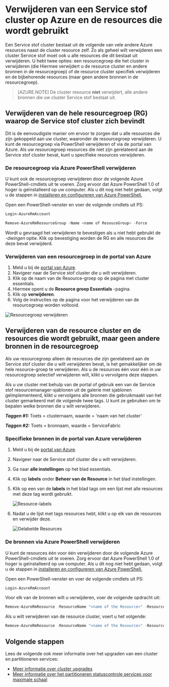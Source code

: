 <properties
   pageTitle="Verwijderen van een Azure cluster en de bijbehorende bronnen | Microsoft Azure"
   description="Leer hoe u volledig verwijderen van een Service stof cluster beide verwijderen met het cluster resourcegroep of door selectief u resources verwijdert."
   services="service-fabric"
   documentationCenter=".net"
   authors="ChackDan"
   manager="timlt"
   editor=""/>

<tags
   ms.service="service-fabric"
   ms.devlang="dotnet"
   ms.topic="article"
   ms.tgt_pltfrm="na"
   ms.workload="na"
   ms.date="09/09/2016"
   ms.author="chackdan"/>

# <a name="delete-a-service-fabric-cluster-on-azure-and-the-resources-it-uses"></a>Verwijderen van een Service stof cluster op Azure en de resources die wordt gebruikt

Een Service stof cluster bestaat uit de volgende van vele andere Azure resources naast de cluster resource zelf. Zo als geheel wilt verwijderen een cluster Service stof moet ook u alle resources die dit bestaat uit verwijderen.
U hebt twee opties: een resourcegroep die het cluster in verwijderen (die Hiermee verwijdert u de resource cluster en andere bronnen in de resourcegroep) of de resource cluster specifiek verwijderen en de bijbehorende resources (maar geen andere bronnen in de resourcegroep).

>[AZURE.NOTE] De cluster resource **niet** verwijdert, alle andere bronnen die uw cluster Service stof bestaat uit.

## <a name="delete-the-entire-resource-group-rg-that-the-service-fabric-cluster-is-in"></a>Verwijderen van de hele resourcegroep (RG) waarop de Service stof cluster zich bevindt

Dit is de eenvoudigste manier om ervoor te zorgen dat u alle resources die zijn gekoppeld aan uw cluster, waaronder de resourcegroep verwijderen. U kunt de resourcegroep via PowerShell verwijderen of via de portal van Azure. Als uw resourcegroep resources die niet zijn gerelateerd aan de Service stof cluster bevat, kunt u specifieke resources verwijderen.

### <a name="delete-the-resource-group-using-azure-powershell"></a>De resourcegroep via Azure PowerShell verwijderen

U kunt ook de resourcegroep verwijderen door de volgende Azure PowerShell-cmdlets uit te voeren. Zorg ervoor dat Azure PowerShell 1.0 of hoger is geïnstalleerd op uw computer. Als u dit nog niet hebt gedaan, volgt u de stappen in [installeren en configureren van Azure PowerShell.](../powershell-install-configure.md)

Open een PowerShell-venster en voer de volgende cmdlets uit PS:

```powershell
Login-AzureRmAccount

Remove-AzureRmResourceGroup -Name <name of ResouceGroup> -Force
```

Wordt u gevraagd het verwijderen te bevestigen als u niet hebt gebruikt de *-dwingen* optie. Klik op bevestiging worden de RG en alle resources die deze bevat verwijderd.

### <a name="delete-a-resource-group-in-the-azure-portal"></a>Verwijderen van een resourcegroep in de portal van Azure  

1. Meld u bij de [portal van Azure](https://portal.azure.com).
2. Navigeer naar de Service stof cluster die u wilt verwijderen.
3. Klik op de naam van de Resource-groep op de pagina met cluster essentials.
4. Hiermee opent u de **Resource groep Essentials** -pagina.
5. Klik op **verwijderen**.
6. Volg de instructies op de pagina voor het verwijderen van de resourcegroep worden voltooid.

![Resourcegroep verwijderen][ResourceGroupDelete]


## <a name="delete-the-cluster-resource-and-the-resources-it-uses-but-not-other-resources-in-the-resource-group"></a>Verwijderen van de resource cluster en de resources die wordt gebruikt, maar geen andere bronnen in de resourcegroep

Als uw resourcegroep alleen de resources die zijn gerelateerd aan de Service stof cluster die u wilt verwijderen bevat, is het gemakkelijker om de hele resource-groep te verwijderen. Als u de resources één voor één in uw resourcegroep selectief verwijderen wilt, klikt u vervolgens deze stappen.

Als u uw cluster met behulp van de portal of gebruik een van de Service stof resourcemanager-sjablonen uit de galerie met sjablonen geïmplementeerd, klikt u vervolgens alle bronnen die gebruikmaakt van het cluster gemarkeerd met de volgende twee tags. U kunt ze gebruiken om te bepalen welke bronnen die u wilt verwijderen.

***Taggen #1:*** Toets = clusternaam, waarde = 'naam van het cluster'

***Taggen #2:*** Toets = bronnaam, waarde = ServiceFabric

### <a name="delete-specific-resources-in-the-azure-portal"></a>Specifieke bronnen in de portal van Azure verwijderen

1. Meld u bij de [portal van Azure](https://portal.azure.com).
2. Navigeer naar de Service stof cluster die u wilt verwijderen.
3. Ga naar **alle instellingen** op het blad essentials.
4. Klik op **labels** onder **Beheer van de Resource** in het blad instellingen.
5. Klik op een van de **labels** in het blad tags om een lijst met alle resources met deze tag wordt gebruikt.

    ![Resource-labels][ResourceTags]

6. Nadat u de lijst met tags resources hebt, klikt u op elk van de resources en verwijder deze.

    ![Gelabelde Resources][TaggedResources]

### <a name="delete-the-resources-using-azure-powershell"></a>De bronnen via Azure PowerShell verwijderen

U kunt de resources één voor één verwijderen door de volgende Azure PowerShell-cmdlets uit te voeren. Zorg ervoor dat Azure PowerShell 1.0 of hoger is geïnstalleerd op uw computer. Als u dit nog niet hebt gedaan, volgt u de stappen in [installeren en configureren van Azure PowerShell.](../powershell-install-configure.md)

Open een PowerShell-venster en voer de volgende cmdlets uit PS:

```powershell
Login-AzureRmAccount
```
Voor elk van de bronnen wilt u verwijderen, voer de volgende opdracht uit:

```powershell
Remove-AzureRmResource -ResourceName "<name of the Resource>" -ResourceType "<Resource Type>" -ResourceGroupName "<name of the resource group>" -Force
```

Als u wilt verwijderen van de resource cluster, voert u het volgende:

```powershell
Remove-AzureRmResource -ResourceName "<name of the Resource>" -ResourceType "Microsoft.ServiceFabric/clusters" -ResourceGroupName "<name of the resource group>" -Force
```

## <a name="next-steps"></a>Volgende stappen
Lees de volgende ook meer informatie over het upgraden van een cluster en partitioneren services:

- [Meer informatie over cluster upgrades](service-fabric-cluster-upgrade.md)
- [Meer informatie over het partitioneren statuscontrole services voor maximale schaal](service-fabric-concepts-partitioning.md)


<!--Image references-->
[ResourceGroupDelete]: ./media/service-fabric-cluster-delete/ResourceGroupDelete.PNG

[ResourceTags]: ./media/service-fabric-cluster-delete/ResourceTags.png

[TaggedResources]: ./media/service-fabric-cluster-delete/TaggedResources.PNG
